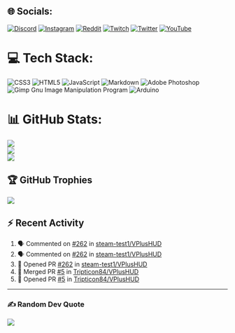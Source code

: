 ## 🌐 Socials:
[![Discord](https://img.shields.io/badge/Discord-%237289DA.svg?logo=discord&logoColor=white)](htttps://discord.gg/tripticon84#8383) [![Instagram](https://img.shields.io/badge/Instagram-%23E4405F.svg?logo=Instagram&logoColor=white)](https://instagram.com/tripticon84) [![Reddit](https://img.shields.io/badge/Reddit-%23FF4500.svg?logo=Reddit&logoColor=white)](https://reddit.com/user/Tripticon84) [![Twitch](https://img.shields.io/badge/Twitch-%239146FF.svg?logo=Twitch&logoColor=white)](https://twitch.tv/tripticon84) [![Twitter](https://img.shields.io/badge/Twitter-%231DA1F2.svg?logo=Twitter&logoColor=white)](https://twitter.com/Tripticon84) [![YouTube](https://img.shields.io/badge/YouTube-%23FF0000.svg?logo=YouTube&logoColor=white)](https://youtube.com/c/UCuI1_wTTldPFjnqyxEagxFw) 

# 💻 Tech Stack:
![CSS3](https://img.shields.io/badge/css3-%231572B6.svg?style=for-the-badge&logo=css3&logoColor=white) ![HTML5](https://img.shields.io/badge/html5-%23E34F26.svg?style=for-the-badge&logo=html5&logoColor=white) ![JavaScript](https://img.shields.io/badge/javascript-%23323330.svg?style=for-the-badge&logo=javascript&logoColor=%23F7DF1E) ![Markdown](https://img.shields.io/badge/markdown-%23000000.svg?style=for-the-badge&logo=markdown&logoColor=white) ![Adobe  Photoshop](https://img.shields.io/badge/adobephotoshop-%2331A8FF.svg?style=for-the-badge&logo=adobephotoshop&logoColor=white) ![Gimp Gnu Image Manipulation Program](https://img.shields.io/badge/Gimp-657D8B?style=for-the-badge&logo=gimp&logoColor=FFFFFF) ![Arduino](https://img.shields.io/badge/-Arduino-00979D?style=for-the-badge&logo=Arduino&logoColor=white)
# 📊 GitHub Stats:
![](https://github-readme-stats.vercel.app/api?username=Tripticon84&theme=tokyonight&hide_border=true&include_all_commits=false&count_private=true)<br/>
![](https://github-readme-streak-stats.herokuapp.com/?user=Tripticon84&theme=tokyonight&hide_border=true)<br/>
![](https://github-readme-stats.vercel.app/api/top-langs/?username=Tripticon84&theme=tokyonight&hide_border=true&include_all_commits=false&count_private=true&layout=compact)

## 🏆 GitHub Trophies
![](https://github-profile-trophy.vercel.app/?username=Tripticon84&theme=discord&no-frame=true&no-bg=true&margin-w=4)

## :zap: Recent Activity

<!--START_SECTION:activity-->
1. 🗣 Commented on [#262](https://github.com/steam-test1/VPlusHUD/issues/262) in [steam-test1/VPlusHUD](https://github.com/steam-test1/VPlusHUD)
2. 🗣 Commented on [#262](https://github.com/steam-test1/VPlusHUD/issues/262) in [steam-test1/VPlusHUD](https://github.com/steam-test1/VPlusHUD)
3. 💪 Opened PR [#262](https://github.com/steam-test1/VPlusHUD/pull/262) in [steam-test1/VPlusHUD](https://github.com/steam-test1/VPlusHUD)
4. 🎉 Merged PR [#5](https://github.com/Tripticon84/VPlusHUD/pull/5) in [Tripticon84/VPlusHUD](https://github.com/Tripticon84/VPlusHUD)
5. 💪 Opened PR [#5](https://github.com/Tripticon84/VPlusHUD/pull/5) in [Tripticon84/VPlusHUD](https://github.com/Tripticon84/VPlusHUD)
<!--END_SECTION:activity-->




---

### ✍️ Random Dev Quote
![](https://quotes-github-readme.vercel.app/api?type=horizontal&theme=tokyonight)

